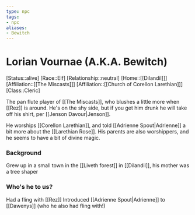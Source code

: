 ```yaml
---
type: npc
tags: 
- npc
aliases:
- Bewitch
---
```


# Lorian Vournae (A.K.A. Bewitch)
[Status::alive]
[Race::Elf]
[Relationship::neutral]
[Home::[[Dilandil]]]
[Affiliation::[[The Miscasts]]]
[Affiliation::[[Church of Corellon Larethian]]]
[Class::Cleric]

The pan flute player of [[The Miscasts]], who blushes a little more when [[Rez]] is around. He's on the shy side, but if you get him drunk he will take off his shirt, per [[Jenson Davour|Jenson]]. 

He worships [[Corellon Larethian]], and told [[Adrienne Spout|Adrienne]] a bit more about the [[Larethian Rose]]. His parents are also worshippers, and he seems to have a bit of divine magic.

### Background
Grew up in a small town in the [[Liveth forest]] in [[Dilandil]], his mother was a tree shaper

### Who's he to us?
Had a fling with [[Rez]]
Introduced [[Adrienne Spout|Adrienne]] to [[Dawenys]] (who he also had fling with!)

